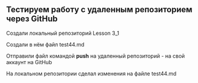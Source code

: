 ## Тестируем работу с удаленным репозиторием через GitHub

Создали локальный репозиторий Lesson 3_1

Создали в нём файл test44.md

Отправили файл командой **push** на удаленный репозиторий - на свой аккаунт на GitHub

На локальном репозитории сделал изменения на файле test44.md


